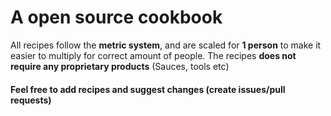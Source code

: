 # A open source cookbook
All recipes follow the **metric system**, and are scaled for **1 person**
to make it easier to multiply for correct amount of people. The recipes **does not require any proprietary products** (Sauces, tools etc)
#### Feel free to add recipes and suggest changes (create issues/pull requests)
